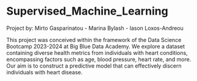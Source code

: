 # Supervised_Machine_Learning
Project by:
Mirto Gasparinatou -
Marina Bylash -
Iason Loxos-Andreou

This project was conceived within the framework of the Data Science Bootcamp 2023-2024 at Big Blue Data Academy. We explore a dataset containing diverse health metrics from individuals with heart conditions, encompassing factors such as age, blood pressure, heart rate, and more. Our aim is to construct a predictive model that can effectively discern individuals with heart disease.
